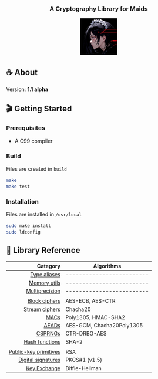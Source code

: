 <div align="center">
    <h3 align="center">A Cryptography Library for Maids</h3>
    <a href="https://github.com/reshsix/libmaid">
        <img src="logo.png" width="100" height="100">
    </a>
</div>

## ☕ About
Version: **1.1 alpha**

## 🎬 Getting Started

### Prerequisites
- A C99 compiler

### Build
Files are created in `build`
```sh
make
make test
```

### Installation
Files are installed in `/usr/local`
```sh
sudo make install
sudo ldconfig
```

## 📖 Library Reference
| Category                             | Algorithms                |
| ------------------------------------:|---------------------------|
| [Type aliases](docs/types.md)        | ------------------------- |
| [Memory utils](docs/mem.md)          | ------------------------- |
| [Multiprecision](docs/mp.md)         | ------------------------- |
|                                      |                           |
| [Block ciphers](docs/block.md)       | AES-ECB, AES-CTR          |
| [Stream ciphers](docs/stream.md)     | Chacha20                  |
| [MACs](docs/mac.md)                  | Poly1305, HMAC-SHA2       |
| [AEADs](docs/aead.md)                | AES-GCM, Chacha20Poly1305 |
| [CSPRNGs](docs/rng.md)               | CTR-DRBG-AES              |
| [Hash functions](docs/hash.md)       | SHA-2                     |
|                                      |                           |
| [Public-key primitives](docs/pub.md) | RSA                       |
| [Digital signatures](docs/sign.md)   | PKCS#1 (v1.5)             |
| [Key Exchange](docs/kex.md)          | Diffie-Hellman            |
